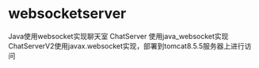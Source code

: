 # websocketserver
Java使用websocket实现聊天室
ChatServer 使用java_websocket实现
ChatServerV2使用javax.websocket实现，部署到tomcat8.5.5服务器上进行访问
